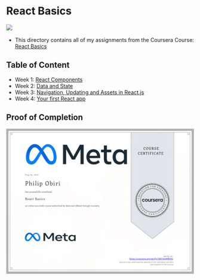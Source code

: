 # React Basics

<img src="../meta-logo.png" width=150>

- This directory contains all of my assignments from the Coursera Course: [React Basics](https://www.coursera.org/learn/react-basics)

## Table of Content

- Week 1: [React Components](https://github.com/philipObiri/Meta-Frontend-Professional-Certification-Program/tree/master/Course%205-%20React%20Basics/Week%201-%20React%20Components)
- Week 2: [Data and State](https://github.com/philipObiri/Meta-Frontend-Professional-Certification-Program/tree/master/Course%205-%20React%20Basics/Week%202-%20Data%20and%20State)
- Week 3: [Navigation, Updating and Assets in React.js](https://github.com/philipObiri/Meta-Frontend-Professional-Certification-Program/tree/master/Course%205-%20React%20Basics/Week%203-%20Navigation%2C%20Updates%20and%20Assets%20in%20ReactJS)
- Week 4: [Your first React app](https://github.com/philipObiri/Meta-Frontend-Professional-Certification-Program/tree/master/Course%205-%20React%20Basics/Week%204%20-%20Your%20First%20React%20App)

## Proof of Completion

<img src="./cert.png" width=800>
